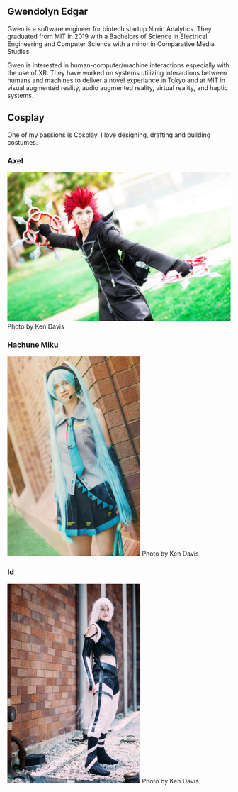 ## Gwendolyn Edgar

Gwen is a software engineer for biotech startup Nirrin Analytics. They graduated from MIT in 2019 with a Bachelors of Science in Electrical Engineering and Computer Science with a minor in Comparative Media Studies. 

Gwen is interested in human-computer/machine interactions especially with the use of XR. They have worked on systems utilizing interactions between humans and machines to deliver a novel experiance in Tokyo and at MIT in visual augmented reality, audio augmented reality, virtual reality, and haptic systems. 

## Cosplay

One of my passions is Cosplay. I love designing, drafting and building costumes. 

### Axel  
<img src="images/axel2.jpg" alt="Axel" width="600"/>
Photo by Ken Davis


### Hachune Miku
<img src="images/miku.jpg" alt="Miku" width="300"/>
Photo by Ken Davis

### Id
<img src="images/id.jpg" alt="Id" width="300"/>
Photo by Ken Davis
